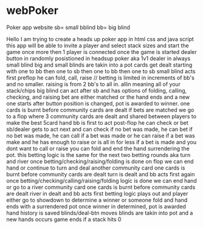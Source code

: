# webPoker
Poker app website
sb= small bblind
bb= big blind

Hello I am trying to create a heads up poker app in html css and java script
this app will be able to invite a player and select stack sizes and start the game once more then 1 player is connected
once the game is started dealer button in randomly posistioned
in headsup poker aka 1v1 dealer in always small blind
big and small blinds are takin into a pot
cards get dealt starting with one to bb then one to sb then one to bb then one to sb
small blind acts first preflop he can fold, call, raise // betting is limited in increments of bb's and no smaller. raising is from 2 bb's to all in. allin meaning all of your stack/chips
big blind can act after sb and has options of folding, calling, checking, and raising
bet are either matched or the hand ends and a new one starts after button position is changed, pot is awarded to winner.
one cards is burnt before community cards are dealt
if bets are matched we go to a flop where 3 community cards are dealt and shared between players to make the best 5card hand
bb is first to act post-flop he can check or bet
sb/dealer gets to act next and can check if no bet was made, he can bet if no bet was made, he can call if a bet was made or he can raise if a bet was make and he has enough to raise or is all in for less
if a bet is made and you dont want to call or raise you can fold and end the hand surrendering the pot.
this betting logic is the same for the next two betting rounds aka turn and river
once betting/checking/raising/folding is done on flop we can end hand or continue to turn and deal another community card
one cards is burnt before community cards are dealt
turn is dealt and bb acts first again 
once betting/checking/calling/raising/folding logic is done we can end hand or go to a river community card
one cards is burnt before community cards are dealt
river in dealt and bb acts first betting logic plays out and player either go to showdown to determine a winner or someone fold and hand ends with a surrendered pot
once winner in determined, pot is awarded 
hand history is saved
blinds/deal-btn moves
blinds are takin into pot and a new hands occurs 
game ends if a stack hits 0
